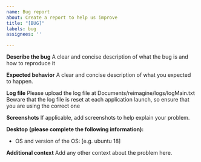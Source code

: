 ```yaml
---
name: Bug report
about: Create a report to help us improve
title: "[BUG]"
labels: bug
assignees: ''

---
```


**Describe the bug**
A clear and concise description of what the bug is and how to reproduce it

**Expected behavior**
A clear and concise description of what you expected to happen.

**Log file**
Please upload the log file at Documents/reimagine/logs/logMain.txt
Beware that the log file is reset at each application launch, so ensure that you are using the correct one

**Screenshots**
If applicable, add screenshots to help explain your problem.

**Desktop (please complete the following information):**
 - OS and version of the OS: [e.g. ubuntu 18]

**Additional context**
Add any other context about the problem here.
